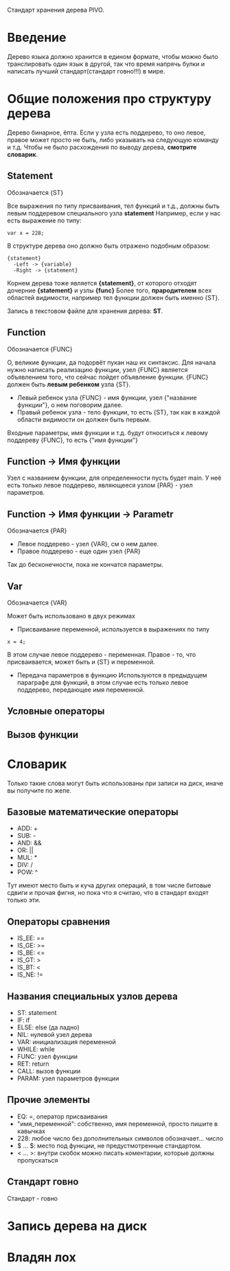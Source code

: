 Стандарт хранения дерева PIVO.
# Введение 
Дерево языка должно хранится в едином формате, чтобы можно было транслировать один язык в другой, так что время напрячь булки и написать лучший стандарт(стандарт говно!!!) в мире.

# Общие положения про структуру дерева

Дерево бинарное, ёпта.
Если у узла есть поддерево, то оно левое, правое может просто не быть, либо указывать на следующую команду и т.д.
Чтобы не было расхождения по выводу дерева, **смотрите словарик**.

## Statement 

Обозначается {ST}

Все выражения по типу присваивания, тел функций и т.д., должны быть левым поддеревом специального узла **statement** 
Например, если у нас есть выражение по типу:
~~~
var x = 228;
~~~
В структуре дерева оно должно быть отражено подобным образом:
~~~
{statement}
  -Left -> {variable}
  -Right -> {statement}
~~~

Корнем дерева тоже является **{statement}**, от которого отходят дочерние **{statement}** и узлы **{func}**
Более того, **прародителем** всех областей видимости, например тел функции должен быть именно {ST}.

Запись в текстовом файле для хранения дерева: **ST**.

## Function

Обозначается {FUNC}

О, великие функции, да подорвёт пукан наш их синтаксис.
Для начала нужно написать реализацию функции, узел {FUNC} является объявлением того, что сейчас пойдет объявление функции. {FUNC} должен быть **левым ребенком** узла {ST}.
- Левый ребенок узла {FUNC} - имя функции, узел {"название функции"}, о нем поговорим далее. 
- Правый ребенок узла - тело функции, то есть {ST}, так как в каждой области видимости он должен быть первым.

Входные параметры, имя функции и т.д. будут относиться к левому поддереву {FUNC}, то есть {"имя функции"}

## Function -> Имя функции

Узел с названием функции, для определенности пусть будет main.
У неё есть только левое поддерево, являющееся узлом {PAR} - узел параметров.

## Function -> Имя функции -> Parametr

Обозначается {PAR}

- Левое поддерево - узел {VAR}, см о нем далее.
- Правое поддерево - еще один узел {PAR}

Так до бесконечности, пока не кончатся параметры.

## Var

Обозначается {VAR}

Может быть использовано в двух режимах
- Присваивание переменной, используется в выражениях по типу
~~~
x = 4;
~~~
В этом случае левое поддерево - переменная. Правое - то, что присваивается, может быть и {ST} и переменной.
- Передача параметров в функцию
Используются в предыдущем параграфе для функций, в этом случае есть только левое поддерево, передающее имя переменной.

## Условные операторы 

## Вызов функции

# Словарик
Только такие слова могут быть использованы при записи на диск, иначе вы получите по жепе.
## Базовые математические операторы
- ADD: +
- SUB: -
- AND: &&
- OR: ||
- MUL: *
- DIV: /
- POW: ^

Тут имеют место быть и куча других операций, в том числе битовые сдвиги и прочая фигня, но пока что я считаю, что в стандарт входят только эти.
## Операторы сравнения
- IS_EE: ==
- IS_GE: >=
- IS_BE: <=
- IS_GT: >
- IS_BT: <
- IS_NE: !=
## Названия специальных узлов дерева
- ST: statement
- IF: if
- ELSE: else (да ладно)
- NIL: нулевой узел дерева
- VAR: инициализация переменной
- WHILE: while
- FUNC: узел функции
- RET: return
- CALL: вызов функции
- PARAM: узел параметров функции
## Прочие элементы
- EQ: =, оператор присваивания
- "имя_переменной": собственно, имя переменной, просто пишите в кавычках
- 228: любое число без дополнительных символов обозначает... число
- $ ... $: место под функции, не предустмотренные стандартом.
- < ... >: внутри скобок можно писать коментарии, которые должны пропускаться
## Стандарт говно
Стандарт - говно


# Запись дерева на диск

# Владян лох
